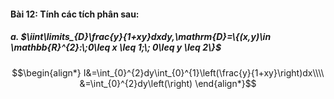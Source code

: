#### Bài 12: Tính các tích phân sau:
##### a. $\iint\limits_{D}\frac{y}{1+xy}dxdy,\mathrm{D}=\{(x,y)\in \mathbb{R}^{2}:\;0\leq x \leq 1;\; 0\leq y \leq 2\}$ 
$$\begin{align*}
I&=\int_{0}^{2}dy\int_{0}^{1}\left(\frac{y}{1+xy}\right)dx\\\\
&=\int_{0}^{2}dy\left(\right)
\end{align*}$$